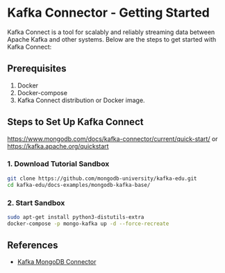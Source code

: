 # Kafka Connector - Getting Started

Kafka Connect is a tool for scalably and reliably streaming data between Apache Kafka and other systems. Below are the steps to get started with Kafka Connect:




## Prerequisites
1. Docker
2. Docker-compose
3. Kafka Connect distribution or Docker image.

## Steps to Set Up Kafka Connect

https://www.mongodb.com/docs/kafka-connector/current/quick-start/
or 
https://kafka.apache.org/quickstart

### 1. Download Tutorial Sandbox

```bash
git clone https://github.com/mongodb-university/kafka-edu.git
cd kafka-edu/docs-examples/mongodb-kafka-base/
```

### 2. Start Sandbox

```bash
sudo apt-get install python3-distutils-extra
docker-compose -p mongo-kafka up -d --force-recreate
```

## References

- [Kafka MongoDB Connector](https://github.com/mongodb/mongo-kafka)
